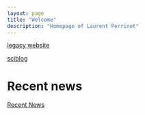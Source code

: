 ```yaml
---
layout: page
title: "Welcome"
description: "Homepage of Laurent Perrinet"
---
```


<a href="https://invibe.net">legacy website</a>


<a href="https://laurentperrinet.github.io/sciblog/">sciblog</a>

Recent news
====================

<a class="twitter-timeline" data-height="2000" data-dnt="true" href="https://twitter.com/laurentperrinet">Recent News</a>

<script async src="//platform.twitter.com/widgets.js" charset="utf-8"></script>
